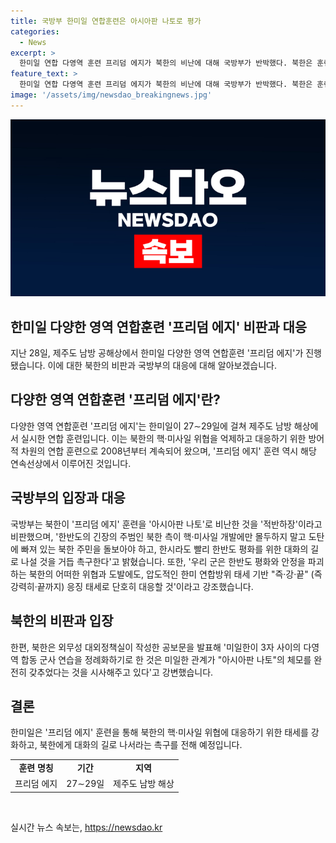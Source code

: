```yaml
---
title: 국방부 한미일 연합훈련은 아시아판 나토로 평가
categories:
  - News
excerpt: >
  한미일 연합 다영역 훈련 프리덤 에지가 북한의 비난에 대해 국방부가 반박했다. 북한은 훈련을 아시아판 나토라며 비난했지만, 국방부는 핵·미사일 위협에 대응하기 위한 방어적인 훈련이라고 설명했다. 북한에게 평화의 길을 촉구하며, 한미일은 북한의 위협에 강력히 대응할 것을 강조했다. 이에 대해 북한은 미일한 관계가 아시아판 나토의 체모를 갖추었다고 비판했다. (총 150자)
feature_text: >
  한미일 연합 다영역 훈련 프리덤 에지가 북한의 비난에 대해 국방부가 반박했다. 북한은 훈련을 아시아판 나토라며 비난했지만, 국방부는 핵·미사일 위협에 대응하기 위한 방어적인 훈련이라고 설명했다. 북한에게 평화의 길을 촉구하며, 한미일은 북한의 위협에 강력히 대응할 것을 강조했다. 이에 대해 북한은 미일한 관계가 아시아판 나토의 체모를 갖추었다고 비판했다. (총 150자)
image: '/assets/img/newsdao_breakingnews.jpg'
---
```


<p><img src="/assets/img/newsdao_breakingnews.jpg" alt="pcversion 속보" /></p>

<h2 data-ke-size="size26">한미일 다양한 영역 연합훈련 '프리덤 에지' 비판과 대응</h2>

<p data-ke-size="size16">지난 28일, 제주도 남방 공해상에서 한미일 다양한 영역 연합훈련 '프리덤 에지'가 진행됐습니다. 이에 대한 북한의 비판과 국방부의 대응에 대해 알아보겠습니다.</p>

<h2 data-ke-size="size24">다양한 영역 연합훈련 '프리덤 에지'란?</h2>

<p data-ke-size="size16">다양한 영역 연합훈련 '프리덤 에지'는 한미일이 27∼29일에 걸쳐 제주도 남방 해상에서 실시한 연합 훈련입니다. 이는 북한의 핵·미사일 위협을 억제하고 대응하기 위한 방어적 차원의 연합 훈련으로 2008년부터 계속되어 왔으며, '프리덤 에지' 훈련 역시 해당 연속선상에서 이루어진 것입니다.</p>

<h2 data-ke-size="size24">국방부의 입장과 대응</h2>

<p data-ke-size="size16">국방부는 북한이 '프리덤 에지' 훈련을 '아시아판 나토'로 비난한 것을 '적반하장'이라고 비판했으며, '한반도의 긴장의 주범인 북한 측이 핵·미사일 개발에만 몰두하지 말고 도탄에 빠져 있는 북한 주민을 돌보아야 하고, 한시라도 빨리 한반도 평화를 위한 대화의 길로 나설 것을 거듭 촉구한다'고 밝혔습니다. 또한, '우리 군은 한반도 평화와 안정을 파괴하는 북한의 어떠한 위협과 도발에도, 압도적인 한미 연합방위 태세 기반 "즉·강·끝" (즉강력히·끝까지) 응징 태세로 단호히 대응할 것'이라고 강조했습니다.</p>

<h2 data-ke-size="size24">북한의 비판과 입장</h2>

<p data-ke-size="size16">한편, 북한은 외무성 대외정책실이 작성한 공보문을 발표해 '미일한이 3자 사이의 다영역 합동 군사 연습을 정례화하기로 한 것은 미일한 관계가 "아시아판 나토"의 체모를 완전히 갖추었다는 것을 시사해주고 있다'고 강변했습니다.</p>

<h2 data-ke-size="size24">결론</h2>

<p data-ke-size="size16">한미일은 '프리덤 에지' 훈련을 통해 북한의 핵·미사일 위협에 대응하기 위한 태세를 강화하고, 북한에게 대화의 길로 나서라는 촉구를 전해 예정입니다.</p>

<table>
    <tbody>
        <tr>
            <td style="text-align: center; height: 17px;"><b>훈련 명칭</b></td>
            <td style="text-align: center; height: 17px;"><b>기간</b></td>
            <td style="text-align: center; height: 17px;"><b>지역</b></td>
        </tr>
        <tr>
            <td style="text-align: center; height: 17px;">프리덤 에지</td>
            <td style="text-align: center; height: 17px;">27∼29일</td>
            <td style="text-align: center; height: 17px;">제주도 남방 해상</td>
        </tr>
    </tbody>
</table>

<p data-ke-size="size16">&nbsp;</p>
실시간 뉴스 속보는, <a href="https://newsdao.kr" rel="dofollow">https://newsdao.kr</a>


